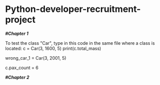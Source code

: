 # Python-developer-recruitment-project

***#Chapter 1***

To test the class "Car", type in this code in the same file where a class is located:
c = Car(3, 1600, 5)
print(c.total_mass)

wrong_car_1 = Car(3, 2001, 5)

c.pax_count = 6



***#Chapter 2***

